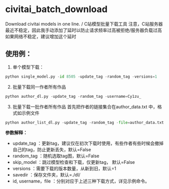 # civitai_batch_download
Download civitai models in one line. / C站模型批量下载工具
注意，C站服务器最近不稳定，因此我手动添加了延时以防止请求频率过高被拒绝/服务器负载过高     
如果网络不稳定，建议增加这个延时   


## 使用例：

1. 单个模型下载：
```python
python single_model.py -id 8505 -update_tag -random_tag -versions=1
```

2. 批量下载同一作者所有作品
```python
python author_dl.py -update_tag -random_tag -username=Cy1zu_
```
3. 批量下载一批作者所有作品
首先把作者的链接集合在author_data.txt 中，格式如示例文件
```python
python author_list_dl.py -update_tag -random_tag -file=author_data.txt
```

**参数解释：**
- update_tag ：更新tag，建议仅在初次下载时使用，有些作者有些时候会撤掉自己的tag，防止更新丢失，默认=False
- random_tag ：随机选取tag图，默认=False 
- skip_model ：跳过模型检查和下载，仅更新tag， 默认=False
- versions ：需要下载的版本数量，从新到旧，默认=1
- savedir ：保存文件夹，默认=./dl/
- id, username，file ：分别对应于上述三种下载方式，详见示例命令。
